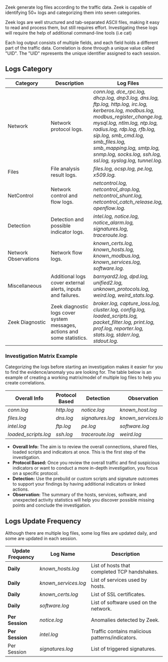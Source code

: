 Zeek generate log files according to the traffic data. Zeek is capable of identifying 50+ logs and categorizing them into seven categories.

Zeek logs are well structured and tab-separated ASCII files, making it easy to read and process them, but still requires effort. Investigating these logs will require the help of additional command-line tools (i.e cat)

Each log output consists of multiple fields, and each field holds a different part of the traffic data. Correlation is done through a unique value called "UID". The "UID" represents the unique identifier assigned to each session.
## Logs Category

| Category             | Description                                                              | **Log Files**                                                                                                                                                                                                                                                                                                                      |
| -------------------- | ------------------------------------------------------------------------ | ---------------------------------------------------------------------------------------------------------------------------------------------------------------------------------------------------------------------------------------------------------------------------------------------------------------------------------- |
| Network              | Network protocol logs.                                                   | _conn.log, dce_rpc.log, dhcp.log, dnp3.log, dns.log, ftp.log, http.log, irc.log, kerberos.log, modbus.log, modbus_register_change.log, mysql.log, ntlm.log, ntp.log, radius.log, rdp.log, rfb.log, sip.log, smb_cmd.log, smb_files.log, smb_mapping.log, smtp.log, snmp.log, socks.log, ssh.log, ssl.log, syslog.log, tunnel.log._ |
| Files                | File analysis result logs.                                               | _files.log, ocsp.log, pe.log, x509.log._                                                                                                                                                                                                                                                                                           |
| NetControl           | Network control and flow logs.                                           | _netcontrol.log, netcontrol_drop.log, netcontrol_shunt.log, netcontrol_catch_release.log, openflow.log._                                                                                                                                                                                                                           |
| Detection            | Detection and possible indicator logs.                                   | _intel.log, notice.log, notice_alarm.log, signatures.log, traceroute.log._                                                                                                                                                                                                                                                         |
| Network Observations | Network flow logs.                                                       | _known_certs.log, known_hosts.log, known_modbus.log, known_services.log, software.log._                                                                                                                                                                                                                                            |
| Miscellaneous        | Additional logs cover external alerts, inputs and failures.              | _barnyard2.log, dpd.log, unified2.log, unknown_protocols.log, weird.log, weird_stats.log._                                                                                                                                                                                                                                         |
| Zeek Diagnostic      | Zeek diagnostic logs cover system messages, actions and some statistics. | _broker.log, capture_loss.log, cluster.log, config.log, loaded_scripts.log, packet_filter.log, print.log, prof.log, reporter.log, stats.log, stderr.log, stdout.log._                                                                                                                                                              |
### Investigation Matrix Example
Categorizing the logs before starting an investigation makes it easier for you to find the evidence/anomaly you are looking for. The table below is an example of creating a working matrix/model of multiple log files to help you create correlations.

| **Overall Info**     | **Protocol Based** | **Detection**    | **Observation**      |
| -------------------- | ------------------ | ---------------- | -------------------- |
| _conn.log_           | _http.log_         | _notice.log_     | _known_host.log_     |
| _files.log_          | _dns.log_          | _signatures.log_ | _known_services.log_ |
| _intel.log_          | _ftp.log_          | _pe.log_         | _software.log_       |
| _loaded_scripts.log_ | _ssh.log_          | _traceroute.log_ | _weird.log_          |
- **Overall Info:** The aim is to review the overall connections, shared files, loaded scripts and indicators at once. This is the first step of the investigation.
- **Protocol Based:** Once you review the overall traffic and find suspicious indicators or want to conduct a more in-depth investigation, you focus on a specific protocol.
- **Detection:** Use the prebuild or custom scripts and signature outcomes to support your findings by having additional indicators or linked actions. 
- **Observation:** The summary of the hosts, services, software, and unexpected activity statistics will help you discover possible missing points and conclude the investigation.
## Logs Update Frequency
Although there are multiple log files, some log files are updated daily, and some are updated in each session.

| **Update Frequency** | **Log Name  <br>**   | **Description**                                 |
| -------------------- | -------------------- | ----------------------------------------------- |
| **Daily**            | _known_hosts.log_    | List of hosts that completed TCP handshakes.    |
| **Daily**            | _known_services.log_ | List of services used by hosts.                 |
| **Daily**            | _known_certs.log_    | List of SSL certificates.                       |
| **Daily**            | _software.log_       | List of software used on the network.           |
| **Per Session**      | _notice.log_         | Anomalies detected by Zeek.                     |
| **Per Session**      | _intel.log_          | Traffic contains malicious patterns/indicators. |
| Per Session          | _signatures.log_     | List of triggered signatures.                   |
